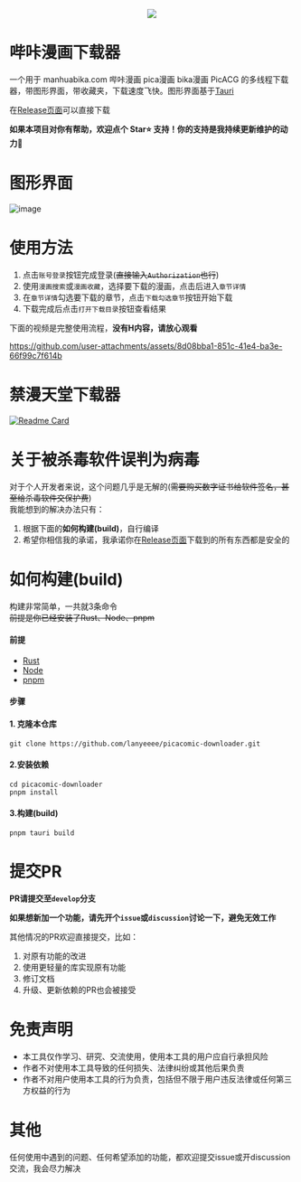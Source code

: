 <p align="center">
    <img src="https://github.com/user-attachments/assets/dc777941-f1ea-43f7-9c3a-dda16cbb7443" style="align-self: center"/>
</p>

# 哔咔漫画下载器
一个用于 manhuabika.com 哔咔漫画 pica漫画 bika漫画 PicACG 的多线程下载器，带图形界面，带收藏夹，下载速度飞快。图形界面基于[Tauri](https://v2.tauri.app/start/)

在[Release页面](https://github.com/lanyeeee/picacomic-downloader/releases)可以直接下载

**如果本项目对你有帮助，欢迎点个 Star⭐ 支持！你的支持是我持续更新维护的动力🙏**

# 图形界面
![image](https://github.com/user-attachments/assets/5f798409-760f-4508-a686-38084afd91fd)

# 使用方法

1. 点击`账号登录`按钮完成登录(~~直接输入`Authorization`也行~~)
2. 使用`漫画搜索`或`漫画收藏`，选择要下载的漫画，点击后进入`章节详情`
3. 在`章节详情`勾选要下载的章节，点击`下载勾选章节`按钮开始下载
4. 下载完成后点击`打开下载目录`按钮查看结果

下面的视频是完整使用流程，**没有H内容，请放心观看**

https://github.com/user-attachments/assets/8d08bba1-851c-41e4-ba3e-66f99c7f614b

# 禁漫天堂下载器  
[![Readme Card](https://github-readme-stats.vercel.app/api/pin/?username=lanyeeee&repo=jmcomic-downloader)](https://github.com/lanyeeee/jmcomic-downloader)  

# 关于被杀毒软件误判为病毒

对于个人开发者来说，这个问题几乎是无解的(~~需要购买数字证书给软件签名，甚至给杀毒软件交保护费~~)  
我能想到的解决办法只有：

1. 根据下面的**如何构建(build)**，自行编译
2. 希望你相信我的承诺，我承诺你在[Release页面](https://github.com/lanyeeee/picacomic-downloader/releases)下载到的所有东西都是安全的

# 如何构建(build)

构建非常简单，一共就3条命令  
~~前提是你已经安装了Rust、Node、pnpm~~

#### 前提

- [Rust](https://www.rust-lang.org/tools/install)
- [Node](https://nodejs.org/en)
- [pnpm](https://pnpm.io/installation)

#### 步骤

#### 1. 克隆本仓库

```
git clone https://github.com/lanyeeee/picacomic-downloader.git
```

#### 2.安装依赖

```
cd picacomic-downloader
pnpm install
```

#### 3.构建(build)

```
pnpm tauri build
```
# 提交PR
**PR请提交至`develop`分支**

**如果想新加一个功能，请先开个`issue`或`discussion`讨论一下，避免无效工作**

其他情况的PR欢迎直接提交，比如：
1. 对原有功能的改进
2. 使用更轻量的库实现原有功能
3. 修订文档
4. 升级、更新依赖的PR也会被接受

# 免责声明
- 本工具仅作学习、研究、交流使用，使用本工具的用户应自行承担风险
- 作者不对使用本工具导致的任何损失、法律纠纷或其他后果负责
- 作者不对用户使用本工具的行为负责，包括但不限于用户违反法律或任何第三方权益的行为
# 其他
任何使用中遇到的问题、任何希望添加的功能，都欢迎提交issue或开discussion交流，我会尽力解决

